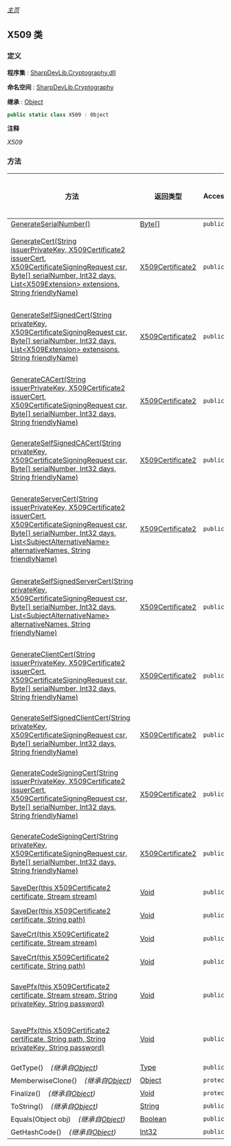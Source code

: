 ###### [主页](./Index.md "主页")

## X509 类

### 定义

**程序集** : [SharpDevLib.Cryptography.dll](./SharpDevLib.Cryptography.assembly.md "SharpDevLib.Cryptography.dll")

**命名空间** : [SharpDevLib.Cryptography](./SharpDevLib.Cryptography.namespace.md "SharpDevLib.Cryptography")

**继承** : [Object](https://learn.microsoft.com/en-us/dotnet/api/system.object "Object")

``` csharp
public static class X509 : Object
```

**注释**

*X509*


### 方法

|方法|返回类型|Accessor|是否静态|参数|
|---|---|---|---|---|
|[GenerateSerialNumber()](./SharpDevLib.Cryptography.X509.GenerateSerialNumber.md "GenerateSerialNumber()")|[Byte\[\]](https://learn.microsoft.com/en-us/dotnet/api/system.byte[] "Byte\[\]")|`public`|`是`|-|
|[GenerateCert(String issuerPrivateKey, X509Certificate2 issuerCert, X509CertificateSigningRequest csr, Byte[] serialNumber, Int32 days, List\<X509Extension\> extensions, String friendlyName)](./SharpDevLib.Cryptography.X509.GenerateCert.String.X509Certificate2.X509CertificateSigningRequest.Byte.Int32.List.X509Extension.String.md "GenerateCert(String issuerPrivateKey, X509Certificate2 issuerCert, X509CertificateSigningRequest csr, Byte[] serialNumber, Int32 days, List<X509Extension> extensions, String friendlyName)")|[X509Certificate2](https://learn.microsoft.com/en-us/dotnet/api/system.security.cryptography.x509certificates.x509certificate2 "X509Certificate2")|`public`|`是`|issuerPrivateKey:PEM格式的颁发者私钥<br>issuerCert:颁发者证书<br>csr:证书签名请求<br>serialNumber:序列号<br>days:过期天数<br>extensions:扩展<br>friendlyName:友好名称|
|[GenerateSelfSignedCert(String privateKey, X509CertificateSigningRequest csr, Byte[] serialNumber, Int32 days, List\<X509Extension\> extensions, String friendlyName)](./SharpDevLib.Cryptography.X509.GenerateSelfSignedCert.String.X509CertificateSigningRequest.Byte.Int32.List.X509Extension.String.md "GenerateSelfSignedCert(String privateKey, X509CertificateSigningRequest csr, Byte[] serialNumber, Int32 days, List<X509Extension> extensions, String friendlyName)")|[X509Certificate2](https://learn.microsoft.com/en-us/dotnet/api/system.security.cryptography.x509certificates.x509certificate2 "X509Certificate2")|`public`|`是`|privateKey:PEM格式的私钥<br>csr:证书签名请求<br>serialNumber:序列号<br>days:过期天数<br>extensions:扩展<br>friendlyName:友好名称|
|[GenerateCACert(String issuerPrivateKey, X509Certificate2 issuerCert, X509CertificateSigningRequest csr, Byte[] serialNumber, Int32 days, String friendlyName)](./SharpDevLib.Cryptography.X509.GenerateCACert.String.X509Certificate2.X509CertificateSigningRequest.Byte.Int32.String.md "GenerateCACert(String issuerPrivateKey, X509Certificate2 issuerCert, X509CertificateSigningRequest csr, Byte[] serialNumber, Int32 days, String friendlyName)")|[X509Certificate2](https://learn.microsoft.com/en-us/dotnet/api/system.security.cryptography.x509certificates.x509certificate2 "X509Certificate2")|`public`|`是`|issuerPrivateKey:PEM格式的颁发者私钥<br>issuerCert:颁发者证书<br>csr:证书签名请求<br>serialNumber:序列号<br>days:过期天数<br>friendlyName:友好名称|
|[GenerateSelfSignedCACert(String privateKey, X509CertificateSigningRequest csr, Byte[] serialNumber, Int32 days, String friendlyName)](./SharpDevLib.Cryptography.X509.GenerateSelfSignedCACert.String.X509CertificateSigningRequest.Byte.Int32.String.md "GenerateSelfSignedCACert(String privateKey, X509CertificateSigningRequest csr, Byte[] serialNumber, Int32 days, String friendlyName)")|[X509Certificate2](https://learn.microsoft.com/en-us/dotnet/api/system.security.cryptography.x509certificates.x509certificate2 "X509Certificate2")|`public`|`是`|privateKey:PEM格式的私钥<br>csr:证书签名请求<br>serialNumber:序列号<br>days:过期天数<br>friendlyName:友好名称|
|[GenerateServerCert(String issuerPrivateKey, X509Certificate2 issuerCert, X509CertificateSigningRequest csr, Byte[] serialNumber, Int32 days, List\<SubjectAlternativeName\> alternativeNames, String friendlyName)](./SharpDevLib.Cryptography.X509.GenerateServerCert.String.X509Certificate2.X509CertificateSigningRequest.Byte.Int32.List.SubjectAlternativeName.String.md "GenerateServerCert(String issuerPrivateKey, X509Certificate2 issuerCert, X509CertificateSigningRequest csr, Byte[] serialNumber, Int32 days, List<SubjectAlternativeName> alternativeNames, String friendlyName)")|[X509Certificate2](https://learn.microsoft.com/en-us/dotnet/api/system.security.cryptography.x509certificates.x509certificate2 "X509Certificate2")|`public`|`是`|issuerPrivateKey:PEM格式的颁发者私钥<br>issuerCert:颁发者证书<br>csr:证书签名请求<br>serialNumber:序列号<br>days:过期天数<br>alternativeNames:SubjectAlternativeName集合<br>friendlyName:友好名称|
|[GenerateSelfSignedServerCert(String privateKey, X509CertificateSigningRequest csr, Byte[] serialNumber, Int32 days, List\<SubjectAlternativeName\> alternativeNames, String friendlyName)](./SharpDevLib.Cryptography.X509.GenerateSelfSignedServerCert.String.X509CertificateSigningRequest.Byte.Int32.List.SubjectAlternativeName.String.md "GenerateSelfSignedServerCert(String privateKey, X509CertificateSigningRequest csr, Byte[] serialNumber, Int32 days, List<SubjectAlternativeName> alternativeNames, String friendlyName)")|[X509Certificate2](https://learn.microsoft.com/en-us/dotnet/api/system.security.cryptography.x509certificates.x509certificate2 "X509Certificate2")|`public`|`是`|privateKey:PEM格式的私钥<br>csr:证书签名请求<br>serialNumber:序列号<br>days:过期天数<br>alternativeNames:SubjectAlternativeName集合<br>friendlyName:友好名称|
|[GenerateClientCert(String issuerPrivateKey, X509Certificate2 issuerCert, X509CertificateSigningRequest csr, Byte[] serialNumber, Int32 days, String friendlyName)](./SharpDevLib.Cryptography.X509.GenerateClientCert.String.X509Certificate2.X509CertificateSigningRequest.Byte.Int32.String.md "GenerateClientCert(String issuerPrivateKey, X509Certificate2 issuerCert, X509CertificateSigningRequest csr, Byte[] serialNumber, Int32 days, String friendlyName)")|[X509Certificate2](https://learn.microsoft.com/en-us/dotnet/api/system.security.cryptography.x509certificates.x509certificate2 "X509Certificate2")|`public`|`是`|issuerPrivateKey:PEM格式的颁发者私钥<br>issuerCert:颁发者证书<br>csr:证书签名请求<br>serialNumber:序列号<br>days:过期天数<br>friendlyName:友好名称|
|[GenerateSelfSignedClientCert(String privateKey, X509CertificateSigningRequest csr, Byte[] serialNumber, Int32 days, String friendlyName)](./SharpDevLib.Cryptography.X509.GenerateSelfSignedClientCert.String.X509CertificateSigningRequest.Byte.Int32.String.md "GenerateSelfSignedClientCert(String privateKey, X509CertificateSigningRequest csr, Byte[] serialNumber, Int32 days, String friendlyName)")|[X509Certificate2](https://learn.microsoft.com/en-us/dotnet/api/system.security.cryptography.x509certificates.x509certificate2 "X509Certificate2")|`public`|`是`|privateKey:PEM格式的私钥<br>csr:证书签名请求<br>serialNumber:序列号<br>days:过期天数<br>friendlyName:友好名称|
|[GenerateCodeSigningCert(String issuerPrivateKey, X509Certificate2 issuerCert, X509CertificateSigningRequest csr, Byte[] serialNumber, Int32 days, String friendlyName)](./SharpDevLib.Cryptography.X509.GenerateCodeSigningCert.String.X509Certificate2.X509CertificateSigningRequest.Byte.Int32.String.md "GenerateCodeSigningCert(String issuerPrivateKey, X509Certificate2 issuerCert, X509CertificateSigningRequest csr, Byte[] serialNumber, Int32 days, String friendlyName)")|[X509Certificate2](https://learn.microsoft.com/en-us/dotnet/api/system.security.cryptography.x509certificates.x509certificate2 "X509Certificate2")|`public`|`是`|issuerPrivateKey:PEM格式的颁发者私钥<br>issuerCert:颁发者证书<br>csr:证书签名请求<br>serialNumber:序列号<br>days:过期天数<br>friendlyName:友好名称|
|[GenerateCodeSigningCert(String privateKey, X509CertificateSigningRequest csr, Byte[] serialNumber, Int32 days, String friendlyName)](./SharpDevLib.Cryptography.X509.GenerateCodeSigningCert.String.X509CertificateSigningRequest.Byte.Int32.String.md "GenerateCodeSigningCert(String privateKey, X509CertificateSigningRequest csr, Byte[] serialNumber, Int32 days, String friendlyName)")|[X509Certificate2](https://learn.microsoft.com/en-us/dotnet/api/system.security.cryptography.x509certificates.x509certificate2 "X509Certificate2")|`public`|`是`|privateKey:PEM格式的私钥<br>csr:证书签名请求<br>serialNumber:序列号<br>days:过期天数<br>friendlyName:友好名称|
|[SaveDer(this X509Certificate2 certificate, Stream stream)](./SharpDevLib.Cryptography.X509.SaveDer.thisX509Certificate2.Stream.md "SaveDer(this X509Certificate2 certificate, Stream stream)")|[Void](https://learn.microsoft.com/en-us/dotnet/api/system.void "Void")|`public`|`是`|certificate:证书<br>stream:文件流|
|[SaveDer(this X509Certificate2 certificate, String path)](./SharpDevLib.Cryptography.X509.SaveDer.thisX509Certificate2.String.md "SaveDer(this X509Certificate2 certificate, String path)")|[Void](https://learn.microsoft.com/en-us/dotnet/api/system.void "Void")|`public`|`是`|certificate:证书<br>path:文件路径|
|[SaveCrt(this X509Certificate2 certificate, Stream stream)](./SharpDevLib.Cryptography.X509.SaveCrt.thisX509Certificate2.Stream.md "SaveCrt(this X509Certificate2 certificate, Stream stream)")|[Void](https://learn.microsoft.com/en-us/dotnet/api/system.void "Void")|`public`|`是`|certificate:证书<br>stream:文件流|
|[SaveCrt(this X509Certificate2 certificate, String path)](./SharpDevLib.Cryptography.X509.SaveCrt.thisX509Certificate2.String.md "SaveCrt(this X509Certificate2 certificate, String path)")|[Void](https://learn.microsoft.com/en-us/dotnet/api/system.void "Void")|`public`|`是`|certificate:证书<br>path:文件路径|
|[SavePfx(this X509Certificate2 certificate, Stream stream, String privateKey, String password)](./SharpDevLib.Cryptography.X509.SavePfx.thisX509Certificate2.Stream.String.String.md "SavePfx(this X509Certificate2 certificate, Stream stream, String privateKey, String password)")|[Void](https://learn.microsoft.com/en-us/dotnet/api/system.void "Void")|`public`|`是`|certificate:证书<br>stream:文件流<br>privateKey:PEM格式的私钥<br>password:密码|
|[SavePfx(this X509Certificate2 certificate, String path, String privateKey, String password)](./SharpDevLib.Cryptography.X509.SavePfx.thisX509Certificate2.String.String.String.md "SavePfx(this X509Certificate2 certificate, String path, String privateKey, String password)")|[Void](https://learn.microsoft.com/en-us/dotnet/api/system.void "Void")|`public`|`是`|certificate:证书<br>path:文件路径<br>privateKey:PEM格式的私钥<br>password:密码|
|GetType()&nbsp;&nbsp;&nbsp;&nbsp;*(继承自[Object](https://learn.microsoft.com/en-us/dotnet/api/system.object "Object"))*|[Type](https://learn.microsoft.com/en-us/dotnet/api/system.type "Type")|`public`|`否`|-|
|MemberwiseClone()&nbsp;&nbsp;&nbsp;&nbsp;*(继承自[Object](https://learn.microsoft.com/en-us/dotnet/api/system.object "Object"))*|[Object](https://learn.microsoft.com/en-us/dotnet/api/system.object "Object")|`protected`|`否`|-|
|Finalize()&nbsp;&nbsp;&nbsp;&nbsp;*(继承自[Object](https://learn.microsoft.com/en-us/dotnet/api/system.object "Object"))*|[Void](https://learn.microsoft.com/en-us/dotnet/api/system.void "Void")|`protected`|`否`|-|
|ToString()&nbsp;&nbsp;&nbsp;&nbsp;*(继承自[Object](https://learn.microsoft.com/en-us/dotnet/api/system.object "Object"))*|[String](https://learn.microsoft.com/en-us/dotnet/api/system.string "String")|`public`|`否`|-|
|Equals(Object obj)&nbsp;&nbsp;&nbsp;&nbsp;*(继承自[Object](https://learn.microsoft.com/en-us/dotnet/api/system.object "Object"))*|[Boolean](https://learn.microsoft.com/en-us/dotnet/api/system.boolean "Boolean")|`public`|`否`|-|
|GetHashCode()&nbsp;&nbsp;&nbsp;&nbsp;*(继承自[Object](https://learn.microsoft.com/en-us/dotnet/api/system.object "Object"))*|[Int32](https://learn.microsoft.com/en-us/dotnet/api/system.int32 "Int32")|`public`|`否`|-|


